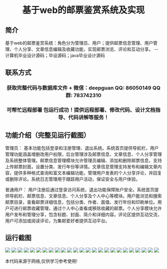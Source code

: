 <p><h1 align="center">基于web的邮票鉴赏系统及实现</h1></p>

## 简介
基于web的邮票鉴赏系统：角色分为管理员、用户；提供邮票信息管理、用户管理、个人分享、文章信息编辑及收藏功能，实现邮票浏览、评论和互动分享。    --计算机毕业设计源码；毕设源码；java毕业设计源码


## 联系方式
<p><h3 align="center">获取完整代码与数据库文件 + 微信：deepguan QQ: 86050149 QQ群: 783742310</h3></p>
<p><h3 align="center">可帮忙远程部署 包运行成功！提供远程部署、修改代码、设计文档指导、代码讲解等服务！</h3></p>

## 功能介绍（完整见运行截图）
管理员： 基本功能包括登录和注册管理、退出系统。系统首页提供导航栏，用户管理功能涵盖增删改用户权限，后台管理涉及邮票信息、文章信息、个人分享管理及系统整体管理。邮票信息管理模块允许管理员编辑、添加和删除邮票信息，支持上传邮票封面，设置分类、发行年份等详情。文章信息管理支持发布和编辑文章内容，提供多种格式查询和富文本编辑功能，管理用户发表的个人分享评论，并回复或删除评论。系统日志管理用于跟踪用户活动，保证安全与用户体验。

普通用户： 用户注册后通过登录访问系统，退出功能保障账户安全。系统首页提供导航栏、邮票信息、文章信息、个人分享及个人中心等模块。用户能浏览和搜索邮票目录，查看邮票详细信息，包括分类、作者、面值、发行年份和印刷单位。用户可进行邮票收藏管理，通过个人中心查看或移除收藏的邮票。个人分享模块允许用户发布和管理分享，包含标题、封面、简介和详细内容。评论区提供互动交流，用户可添加或阅读评论，为集邮爱好者提供互动平台。


## 运行截图
![](https://bs-1329754181.cos.ap-shanghai.myqcloud.com/ssm/WebStampAppraisalSystem/img/001.jpg)
![](https://bs-1329754181.cos.ap-shanghai.myqcloud.com/ssm/WebStampAppraisalSystem/img/002.jpg)
![](https://bs-1329754181.cos.ap-shanghai.myqcloud.com/ssm/WebStampAppraisalSystem/img/003.jpg)
![](https://bs-1329754181.cos.ap-shanghai.myqcloud.com/ssm/WebStampAppraisalSystem/img/004.jpg)
![](https://bs-1329754181.cos.ap-shanghai.myqcloud.com/ssm/WebStampAppraisalSystem/img/005.jpg)
![](https://bs-1329754181.cos.ap-shanghai.myqcloud.com/ssm/WebStampAppraisalSystem/img/006.jpg)
![](https://bs-1329754181.cos.ap-shanghai.myqcloud.com/ssm/WebStampAppraisalSystem/img/007.jpg)
![](https://bs-1329754181.cos.ap-shanghai.myqcloud.com/ssm/WebStampAppraisalSystem/img/008.jpg)
![](https://bs-1329754181.cos.ap-shanghai.myqcloud.com/ssm/WebStampAppraisalSystem/img/009.jpg)
![](https://bs-1329754181.cos.ap-shanghai.myqcloud.com/ssm/WebStampAppraisalSystem/img/010.jpg)
![](https://bs-1329754181.cos.ap-shanghai.myqcloud.com/ssm/WebStampAppraisalSystem/img/011.jpg)
![](https://bs-1329754181.cos.ap-shanghai.myqcloud.com/ssm/WebStampAppraisalSystem/img/012.jpg)
![](https://bs-1329754181.cos.ap-shanghai.myqcloud.com/ssm/WebStampAppraisalSystem/img/013.jpg)
![](https://bs-1329754181.cos.ap-shanghai.myqcloud.com/ssm/WebStampAppraisalSystem/img/014.jpg)
![](https://bs-1329754181.cos.ap-shanghai.myqcloud.com/ssm/WebStampAppraisalSystem/img/015.jpg)
![](https://bs-1329754181.cos.ap-shanghai.myqcloud.com/ssm/WebStampAppraisalSystem/img/016.jpg)
![](https://bs-1329754181.cos.ap-shanghai.myqcloud.com/ssm/WebStampAppraisalSystem/img/017.jpg)
![](https://bs-1329754181.cos.ap-shanghai.myqcloud.com/ssm/WebStampAppraisalSystem/img/018.jpg)
![](https://bs-1329754181.cos.ap-shanghai.myqcloud.com/ssm/WebStampAppraisalSystem/img/019.jpg)
![](https://bs-1329754181.cos.ap-shanghai.myqcloud.com/ssm/WebStampAppraisalSystem/img/020.jpg)
![](https://bs-1329754181.cos.ap-shanghai.myqcloud.com/ssm/WebStampAppraisalSystem/img/021.jpg)
![](https://bs-1329754181.cos.ap-shanghai.myqcloud.com/ssm/WebStampAppraisalSystem/img/022.jpg)
![](https://bs-1329754181.cos.ap-shanghai.myqcloud.com/ssm/WebStampAppraisalSystem/img/023.jpg)
![](https://bs-1329754181.cos.ap-shanghai.myqcloud.com/ssm/WebStampAppraisalSystem/img/024.jpg)
![](https://bs-1329754181.cos.ap-shanghai.myqcloud.com/ssm/WebStampAppraisalSystem/img/025.jpg)

<p>本代码来源于网络,仅供学习参考使用!</p>
